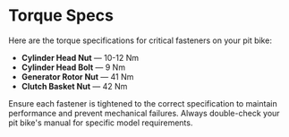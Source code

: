 # Torque Specs

Here are the torque specifications for critical fasteners on your pit bike:

- **Cylinder Head Nut** — 10-12 Nm
- **Cylinder Head Bolt** — 9 Nm
- **Generator Rotor Nut** — 41 Nm
- **Clutch Basket Nut** — 42 Nm

Ensure each fastener is tightened to the correct specification to maintain performance and prevent mechanical failures. Always double-check your pit bike's manual for specific model requirements.

